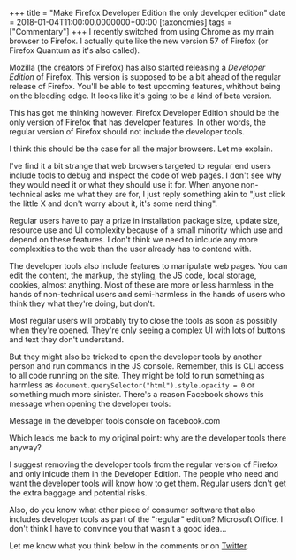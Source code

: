 +++
title = "Make Firefox Developer Edition the only developer edition"
date = 2018-01-04T11:00:00.0000000+00:00
[taxonomies]
tags = ["Commentary"]
+++
I recently switched from using Chrome as my main browser to Firefox. I actually quite like the new version 57 of Firefox (or Firefox Quantum as it's also called).

Mozilla (the creators of Firefox) has also started releasing a *Developer Edition* of Firefox. This version is supposed to be a bit ahead of the regular release of Firefox. You'll be able to test upcoming features, whithout being on the bleeding edge. It looks like it's going to be a kind of beta version.

This has got me thinking however. Firefox Developer Edition should be the only version of Firefox that has developer features. In other words, the regular version of Firefox should not include the developer tools.

I think this should be the case for all the major browsers. Let me explain.

I've find it a bit strange that web browsers targeted to regular end users include tools to debug and inspect the code of web pages. I don't see why they would need it or what they should use it for. When anyone non-technical asks me what they are for, I just reply something akin to "just click the little X and don't worry about it, it's some nerd thing".

Regular users have to pay a prize in installation package size, update size, resource use and UI complexity because of a small minority which use and depend on these features. I don't think we need to inlcude any more complexities to the web than the user already has to contend with.

The developer tools also include features to manipulate web pages. You can edit the content, the markup, the styling, the JS code, local storage, cookies, almost anything. Most of these are more or less harmless in the hands of non-technical users and semi-harmless in the hands of users who think they what they're doing, but don't.

Most regular users will probably try to close the tools as soon as possibly when they're opened. They're only seeing a complex UI with lots of buttons and text they don't understand.

But they might also be tricked to open the developer tools by another person and run commands in the JS console. Remember, this is CLI access to all code running on the site. They might be told to run something as harmless as `document.querySelector("html").style.opacity = 0` or something much more sinister. There's a reason Facebook shows this message when opening the developer tools:

Message in the developer tools console on facebook.com

Which leads me back to my original point: why are the developer tools there anyway?

I suggest removing the developer tools from the regular version of Firefox and only inlcude them in the Developer Edition. The people who need and want the developer tools will know how to get them. Regular users don't get the extra baggage and potential risks.

Also, do you know what other piece of consumer software that also includes developer tools as part of the "regular" edition? Microsoft Office. I don't think I have to convince you that wasn't a good idea...

Let me know what you think below in the comments or on [Twitter](https://twitter.com/jonstodle).
